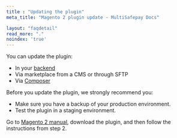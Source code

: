 ```yaml
---
title : "Updating the plugin"
meta_title: "Magento 2 plugin update - MultiSafepay Docs"

layout: "faqdetail"
read_more: "."
noindex: 'true'
---
```


You can update the plugin:  

- In your [backend](/getting-started/glossary/#backend)
- Via marketplace from a CMS or through SFTP
- Via [Composer](https://getcomposer.org)

Before you update the plugin, we strongly recommend you:

* Make sure you have a backup of your production environment.
* Test the plugin in a staging environment.

Go to [Magento 2 manual](/payments/integrations/ecommerce-platforms/magento2/#manual), download the plugin, and then follow the instructions from step 2.


